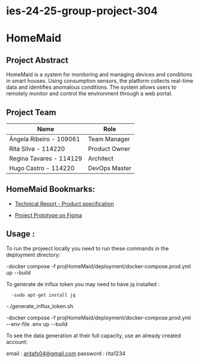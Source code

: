 # ies-24-25-group-project-304
# HomeMaid

## Project Abstract
HomeMaid is a system for monitoring and managing devices and conditions in smart houses. Using consumption sensors, the platform collects real-time data and identifies anomalous conditions. The system allows users to remotely monitor and control the environment through a web portal.

## Project Team

| Name                        | Role            |
|-----------------------------|-----------------|
| Ângela Ribeiro - 109061     | Team Manager    |
| Rita Silva - 114220         | Product Owner   |
| Regina Tavares - 114129     | Architect       |
| Hugo Castro - 114220        | DevOps Master   |

## HomeMaid Bookmarks:
- [Technical Report - Product specification](https://docs.google.com/document/d/16_9yoN_G7V7Le3iXELJSOmXPy8zNDtbS/edit?usp=sharing&ouid=113931485348628095672&rtpof=true&sd=true)

- [Project Prototype on Figma](https://www.figma.com/design/n16XUMfPdKDEpclR5a7mAj/HomeMaid?node-id=0-1&t=gj160MrT3jHejBbO-1)

## Usage :
To run the projeect locally you need to run these commands in the deployment directory:
  
  -docker compose -f projHomeMaid/deployment/docker-compose.prod.yml up --build

  To generate de influx token you may need to have jq installed :

      -sudo apt-get install jq

  -./generate_influx_token.sh

  -docker compose -f projHomeMaid/deployment/docker-compose.prod.yml --env-file .env up --build

To see the data generation at their full capacity, use an already created account:

  email : aritafs04@gmail.com
  password : rita1234

